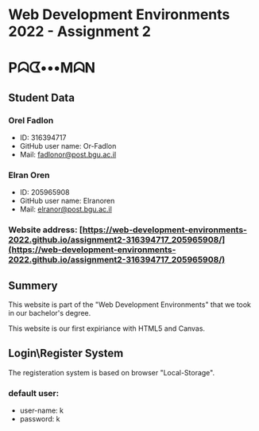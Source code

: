 # Web Development Environments 2022 - Assignment 2
# Pᗣᗧ•••MᗣN 
## Student Data
### Orel Fadlon
- ID: 316394717
- GitHub user name: Or-Fadlon
- Mail: fadlonor@post.bgu.ac.il
### Elran Oren
- ID: 205965908
- GitHub user name: Elranoren
- Mail: elranor@post.bgu.ac.il
### Website address: [https://web-development-environments-2022.github.io/assignment2-316394717_205965908/](https://web-development-environments-2022.github.io/assignment2-316394717_205965908/)

## Summery
This website is part of the "Web Development Environments" that we took in our bachelor's degree.

This website is our first expiriance with HTML5 and Canvas.

## Login\Register System
The registeration system is based on browser "Local-Storage".
### default user:
- user-name: k
- password: k
